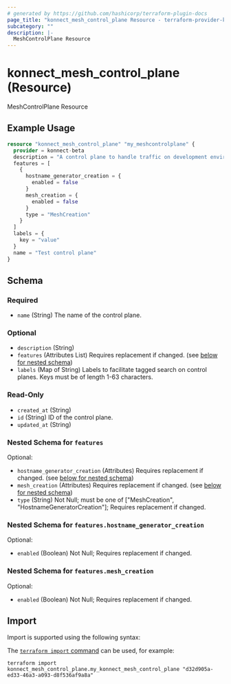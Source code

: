 ```yaml
---
# generated by https://github.com/hashicorp/terraform-plugin-docs
page_title: "konnect_mesh_control_plane Resource - terraform-provider-konnect-beta"
subcategory: ""
description: |-
  MeshControlPlane Resource
---
```


# konnect_mesh_control_plane (Resource)

MeshControlPlane Resource

## Example Usage

```terraform
resource "konnect_mesh_control_plane" "my_meshcontrolplane" {
  provider = konnect-beta
  description = "A control plane to handle traffic on development environment."
  features = [
    {
      hostname_generator_creation = {
        enabled = false
      }
      mesh_creation = {
        enabled = false
      }
      type = "MeshCreation"
    }
  ]
  labels = {
    key = "value"
  }
  name = "Test control plane"
}
```

<!-- schema generated by tfplugindocs -->
## Schema

### Required

- `name` (String) The name of the control plane.

### Optional

- `description` (String)
- `features` (Attributes List) Requires replacement if changed. (see [below for nested schema](#nestedatt--features))
- `labels` (Map of String) Labels to facilitate tagged search on control planes. Keys must be of length 1-63 characters.

### Read-Only

- `created_at` (String)
- `id` (String) ID of the control plane.
- `updated_at` (String)

<a id="nestedatt--features"></a>
### Nested Schema for `features`

Optional:

- `hostname_generator_creation` (Attributes) Requires replacement if changed. (see [below for nested schema](#nestedatt--features--hostname_generator_creation))
- `mesh_creation` (Attributes) Requires replacement if changed. (see [below for nested schema](#nestedatt--features--mesh_creation))
- `type` (String) Not Null; must be one of ["MeshCreation", "HostnameGeneratorCreation"]; Requires replacement if changed.

<a id="nestedatt--features--hostname_generator_creation"></a>
### Nested Schema for `features.hostname_generator_creation`

Optional:

- `enabled` (Boolean) Not Null; Requires replacement if changed.


<a id="nestedatt--features--mesh_creation"></a>
### Nested Schema for `features.mesh_creation`

Optional:

- `enabled` (Boolean) Not Null; Requires replacement if changed.

## Import

Import is supported using the following syntax:

The [`terraform import` command](https://developer.hashicorp.com/terraform/cli/commands/import) can be used, for example:

```shell
terraform import konnect_mesh_control_plane.my_konnect_mesh_control_plane "d32d905a-ed33-46a3-a093-d8f536af9a8a"
```
